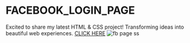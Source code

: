 # FACEBOOK_LOGIN_PAGE
Excited to share my latest HTML & CSS project! Transforming ideas into beautiful web experiences.
[CLICK HERE](https://yashdatir1999.github.io/FACEBOOK_LOGIN_PAGE/)
![fb page ss](https://github.com/yashdatir1999/FACEBOOK_LOGIN_PAGE/assets/137477848/843181f4-381c-48a7-963b-785612957ecd)
